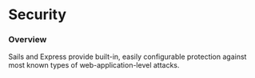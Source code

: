 # Security

### Overview

Sails and Express provide built-in, easily configurable protection against most known types of web-application-level attacks.

<docmeta name="uniqueID" value="Security59375">
<docmeta name="displayName" value="Security">

